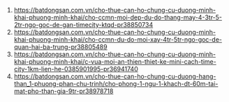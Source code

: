1. https://batdongsan.com.vn/cho-thue-can-ho-chung-cu-duong-minh-khai-phuong-minh-khai/cho-ccmn-moi-dep-du-do-thang-may-4-3tr-5-2tr-ngo-goc-de-gan-timecity-ktqd-pr38850734
2. https://batdongsan.com.vn/cho-thue-can-ho-chung-cu-duong-minh-khai-phuong-minh-khai/cho-ccmn-du-do-moi-xay-4tr-5tr-ngo-goc-de-quan-hai-ba-trung-pr38805489
3. https://batdongsan.com.vn/cho-thue-can-ho-chung-cu-duong-minh-khai-phuong-minh-khai/c-vua-moi-an-thien-thiet-ke-mini-cach-time-city-1km-lien-he-0385901995-pr36941740
4. https://batdongsan.com.vn/cho-thue-can-ho-chung-cu-duong-hang-than_1-phuong-phan-chu-trinh/cho-phong-1-ngu-1-khach-dt-60m-tai-mat-pho-than-gia-9tr-pr38978718
